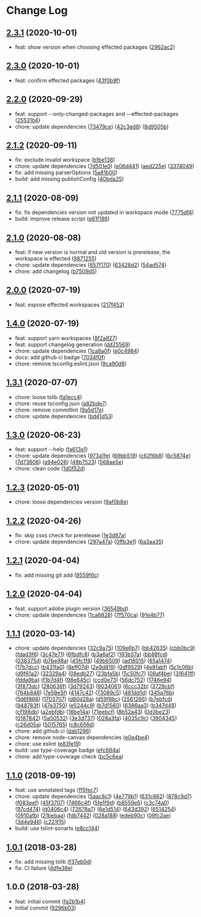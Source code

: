 # Change Log

## [2.3.1](https://github.com/plantain-00/npm-version-cli/compare/v2.3.0...v2.3.1) (2020-10-01)
  
* feat: show version when choosing effected packages ([2962ac2](https://github.com/plantain-00/npm-version-cli/commit/2962ac20049de487dd5b429066e9b77e9c158a38))

## [2.3.0](https://github.com/plantain-00/npm-version-cli/compare/v2.2.0...v2.3.0) (2020-10-01)
  
* feat: confirm effected packages ([43f0b9f](https://github.com/plantain-00/npm-version-cli/commit/43f0b9f4b7a0fe33f272450f16e3e4d25034086b))

## [2.2.0](https://github.com/plantain-00/npm-version-cli/compare/v2.1.2...v2.2.0) (2020-09-29)
  
* feat: support --only-changed-packages and --effected-packages ([25531b6](https://github.com/plantain-00/npm-version-cli/commit/25531b6c8628d9b5d517944b25cb780d2b6e3ebd))
* chore: update dependencies ([73479ce](https://github.com/plantain-00/npm-version-cli/commit/73479ce2be187817bfbb7c75d2b845b4eae53888)) ([42c3ed8](https://github.com/plantain-00/npm-version-cli/commit/42c3ed83be25e37797919833aa19d566c4ce0f40)) ([8d9505b](https://github.com/plantain-00/npm-version-cli/commit/8d9505b50e12f60e5e2dfe51104556f24cf3ac86))

## [2.1.2](https://github.com/plantain-00/npm-version-cli/compare/v2.1.1...v2.1.2) (2020-09-11)
  
* fix: exclude invalid workspace ([bfbe138](https://github.com/plantain-00/npm-version-cli/commit/bfbe1382806b2e98114087f9ea570aec95cf175a))
* chore: update dependencies ([7d501e0](https://github.com/plantain-00/npm-version-cli/commit/7d501e0fafd8b3857fada0edbfb39e812d600af7)) ([e06d441](https://github.com/plantain-00/npm-version-cli/commit/e06d4416f6171bc5b2b78c9407962587d52e727b)) ([aed225e](https://github.com/plantain-00/npm-version-cli/commit/aed225ea3c544dc633b1bd432381cec5395f6b37)) ([3374049](https://github.com/plantain-00/npm-version-cli/commit/33740496ee9888153b2fe956dde44fe6699a3865))
* fix: add missing parserOptions ([5a81b00](https://github.com/plantain-00/npm-version-cli/commit/5a81b002e965fc457f5fe9eb7329b3bf28ef1c60))
* build: add missing publishConfig ([40bda25](https://github.com/plantain-00/npm-version-cli/commit/40bda25fea03c128fcbf2245405fa49c16216560))

## [2.1.1](https://github.com/plantain-00/npm-version-cli/compare/v2.1.0...v2.1.1) (2020-08-09)
  
* fix: fix dependencies version not updated in workspace mode ([7775df4](https://github.com/plantain-00/npm-version-cli/commit/7775df45f5cf69151805b44f5fd0bba72eaa53ff))
* build: improve release script ([e61f186](https://github.com/plantain-00/npm-version-cli/commit/e61f186bc64f75ccb8f205b59cf06dfd6e23cc07))

## [2.1.0](https://github.com/plantain-00/npm-version-cli/compare/v2.0.0...v2.1.0) (2020-08-08)
  
* feat: if new version is normal and old version is prerelease, the workspace is effected ([9871255](https://github.com/plantain-00/npm-version-cli/commit/987125596e88b154e5a3fb08ebcf47f8559d306e))
* chore: update dependencies ([657f170](https://github.com/plantain-00/npm-version-cli/commit/657f1702d3747657a3f3f85e2fd7311dcea12f83)) ([63428d2](https://github.com/plantain-00/npm-version-cli/commit/63428d28b00ccf47d243b7df1835fd5cda75b93f)) ([54ad574](https://github.com/plantain-00/npm-version-cli/commit/54ad574dbbec27eef4f50548963e23c04fbba610))
* chore: add changelog ([b7509d5](https://github.com/plantain-00/npm-version-cli/commit/b7509d56f5ddc3833731ebb73102bc0a2f9d94c1))

## [2.0.0](https://github.com/plantain-00/npm-version-cli/compare/v1.4.0...v2.0.0) (2020-07-19)
  
* feat: expose effected workspaces ([217f452](https://github.com/plantain-00/npm-version-cli/commit/217f452b2f2f7eb2c1a165af9866851fcf1a05e8))

## [1.4.0](https://github.com/plantain-00/npm-version-cli/compare/v1.3.1...v1.4.0) (2020-07-19)
  
* feat: support yarn workspaces ([8f2a827](https://github.com/plantain-00/npm-version-cli/commit/8f2a827b57c64e2550f6321bb6b41aa696f4b777))
* feat: support changelog generation ([dd25569](https://github.com/plantain-00/npm-version-cli/commit/dd255697f2faebc9c6eaeae2326349ce99f9cd7d))
* chore: update dependencies ([1ca8a0f](https://github.com/plantain-00/npm-version-cli/commit/1ca8a0f0af1028e0122d68783e20c7d6774689d0)) ([e0c4964](https://github.com/plantain-00/npm-version-cli/commit/e0c4964c7df1defded452d68692584b38e6dc7fc))
* docs: add github ci badge ([7034f0f](https://github.com/plantain-00/npm-version-cli/commit/7034f0fa7493ae93c2d030a420f78d8e1472b22c))
* chore: remove tsconfig.eslint.json ([9ca90d8](https://github.com/plantain-00/npm-version-cli/commit/9ca90d865ff9ab8f632310eaafef0cd6ca34ec3a))

## [1.3.1](https://github.com/plantain-00/npm-version-cli/compare/v1.3.0...v1.3.1) (2020-07-07)
  
* chore: loose tslib ([fa1ecc4](https://github.com/plantain-00/npm-version-cli/commit/fa1ecc476607eabc01569aa1bd303faa153183e9))
* chore: reuse tsconfig.json ([a82bde7](https://github.com/plantain-00/npm-version-cli/commit/a82bde794b05182a9ca7b3486667d8b97c3c5479))
* chore: remove commitlint ([9a5d17e](https://github.com/plantain-00/npm-version-cli/commit/9a5d17e97cb270a924cf2b2b40acde2b9869a9fb))
* chore: update dependencies ([bd41d53](https://github.com/plantain-00/npm-version-cli/commit/bd41d530eaeab0476d6755026b410a7366ae9e1f))

## [1.3.0](https://github.com/plantain-00/npm-version-cli/compare/v1.2.3...v1.3.0) (2020-06-23)
  
* feat: support --help ([fa613e1](https://github.com/plantain-00/npm-version-cli/commit/fa613e13bd4d3e2129a3400b9cd253177a258737))
* chore: update dependencies ([973a1fe](https://github.com/plantain-00/npm-version-cli/commit/973a1fe8ca64a7cb52cb2ee7958cd8b83f5de018)) ([69bb519](https://github.com/plantain-00/npm-version-cli/commit/69bb519a1f66b4af42a17bd5c4ad31229bddd16e)) ([c62f6b8](https://github.com/plantain-00/npm-version-cli/commit/c62f6b8adf31f5a3382275d21e4dae4e7bc92f03)) ([6c5874e](https://github.com/plantain-00/npm-version-cli/commit/6c5874edbb24408d1193a59f44fa6cb7491c2673)) ([7d73606](https://github.com/plantain-00/npm-version-cli/commit/7d73606f2596ba7f284d2151d746b3af002d1e63)) ([a94e026](https://github.com/plantain-00/npm-version-cli/commit/a94e02624740ab6a2c6ecb63eb496b376708466b)) ([48b7523](https://github.com/plantain-00/npm-version-cli/commit/48b752320eec8462b37f28eda27e2738d69bceec)) ([568ae5e](https://github.com/plantain-00/npm-version-cli/commit/568ae5ec2778039f0a8cdee1310d339b96819aba))
* chore: clean code ([1d0f52d](https://github.com/plantain-00/npm-version-cli/commit/1d0f52d2b29566d61f248980d098eb744741ef87))

## [1.2.3](https://github.com/plantain-00/npm-version-cli/compare/v1.2.2...v1.2.3) (2020-05-01)
  
* chore: loose dependencies version ([9af0b8e](https://github.com/plantain-00/npm-version-cli/commit/9af0b8e08799f5dbe59dee830e6377edc44579ea))

## [1.2.2](https://github.com/plantain-00/npm-version-cli/compare/v1.2.1...v1.2.2) (2020-04-26)
  
* fix: skip csxs check for prerelease ([1e3d87a](https://github.com/plantain-00/npm-version-cli/commit/1e3d87ae887b39858255cd5b7d93eafdb10cbcf0))
* chore: update dependencies ([297a47a](https://github.com/plantain-00/npm-version-cli/commit/297a47a75b8da9a73a9788aa04f245fecf93e543)) ([0ffb3e1](https://github.com/plantain-00/npm-version-cli/commit/0ffb3e13403628673b9727d307573ecd70cd565c)) ([6a3aa35](https://github.com/plantain-00/npm-version-cli/commit/6a3aa358f31b8663cb445adf0fb7c0276586b0c3))

## [1.2.1](https://github.com/plantain-00/npm-version-cli/compare/v1.2.0...v1.2.1) (2020-04-04)
  
* fix: add missing git add ([9559f6c](https://github.com/plantain-00/npm-version-cli/commit/9559f6ce82000101aead08f57406a2e1a58389d7))

## [1.2.0](https://github.com/plantain-00/npm-version-cli/compare/v1.1.1...v1.2.0) (2020-04-04)
  
* feat: support adobe plugin version ([36549bd](https://github.com/plantain-00/npm-version-cli/commit/36549bd24fede8def979d3d71a8d668292aa443b))
* chore: update dependencies ([1ca6828](https://github.com/plantain-00/npm-version-cli/commit/1ca6828b94869275b4b7e6f427c9594605ceabf8)) ([7f570ca](https://github.com/plantain-00/npm-version-cli/commit/7f570ca1eb2e55d05c3d4d491fb4f1c205cdb634)) ([91e4b77](https://github.com/plantain-00/npm-version-cli/commit/91e4b77519d1a8624f21697b1151a04dad75e747))

## [1.1.1](https://github.com/plantain-00/npm-version-cli/compare/v1.1.0...v1.1.1) (2020-03-14)
  
* chore: update dependencies ([32c9a75](https://github.com/plantain-00/npm-version-cli/commit/32c9a759e508c6830ba74b298afec96fb134b695)) ([109e6b7](https://github.com/plantain-00/npm-version-cli/commit/109e6b7e91d5f56217c573519c7cfcf52b8bf482)) ([bb42635](https://github.com/plantain-00/npm-version-cli/commit/bb42635419fe5321bd82f8660d0a76987e507788)) ([cbb0bc9](https://github.com/plantain-00/npm-version-cli/commit/cbb0bc9592e7b85b542760666502b9dd7275c960)) ([fdad3f6](https://github.com/plantain-00/npm-version-cli/commit/fdad3f6ae93214f26ec7c7e7d9fb91a9298bc8fe)) ([3c47e71](https://github.com/plantain-00/npm-version-cli/commit/3c47e71e2d684ca076b2912eaeedc5a7c65456e4)) ([6fbdfc8](https://github.com/plantain-00/npm-version-cli/commit/6fbdfc8e84da11f4722f19ca2390472e404cc56f)) ([b3a6af2](https://github.com/plantain-00/npm-version-cli/commit/b3a6af2babac7ce13ba1da7c41d3bd30d44eb4aa)) ([193b57a](https://github.com/plantain-00/npm-version-cli/commit/193b57a560e82b3e828923f18a972348692f2910)) ([bb88fcd](https://github.com/plantain-00/npm-version-cli/commit/bb88fcd98187937c215ea0845be7fce4d9d0d9e0)) ([038375d](https://github.com/plantain-00/npm-version-cli/commit/038375d430155cc82e936a5e267dee198f36bf74)) ([b7be98a](https://github.com/plantain-00/npm-version-cli/commit/b7be98a309e3ba975017928811fb340cc171a049)) ([45fc1f8](https://github.com/plantain-00/npm-version-cli/commit/45fc1f8117c1f74c6d46b32a90bc72b6443c4069)) ([49b6509](https://github.com/plantain-00/npm-version-cli/commit/49b65094de20ab0b817a9a18701351fff736e773)) ([ad18015](https://github.com/plantain-00/npm-version-cli/commit/ad18015f4e05f6062f4f912985332ab0fd96cffd)) ([65a1474](https://github.com/plantain-00/npm-version-cli/commit/65a147482a4587a11e62a7ea4266ae80870bfa2f)) ([17b7dcc](https://github.com/plantain-00/npm-version-cli/commit/17b7dcce6f3c8bb9ea9d1004893c7c358e4edb2d)) ([b431fa0](https://github.com/plantain-00/npm-version-cli/commit/b431fa059bbbd6d647cd7d35aa06fb8af278ee52)) ([8eff07d](https://github.com/plantain-00/npm-version-cli/commit/8eff07d43e3ffb1fddfe752f147c6e3b72375e05)) ([2e9d819](https://github.com/plantain-00/npm-version-cli/commit/2e9d8194d5b2d2d19403281205760cad5a76176d)) ([0df9529](https://github.com/plantain-00/npm-version-cli/commit/0df9529d1ace0efa5e4ff48325cf8d4d2def2db5)) ([4e8fabf](https://github.com/plantain-00/npm-version-cli/commit/4e8fabf853508d9e3c8c8159bf26fd00b56f04f8)) ([5c1c06b](https://github.com/plantain-00/npm-version-cli/commit/5c1c06b7d630d7efe914bb2a2b2b41a51910536f)) ([d9f61a2](https://github.com/plantain-00/npm-version-cli/commit/d9f61a21c69150bfe60911edfbbeaf09c63a926f)) ([32329a4](https://github.com/plantain-00/npm-version-cli/commit/32329a49ffd86b6c8a11d6efa74abe77a7fb4c1e)) ([08edb27](https://github.com/plantain-00/npm-version-cli/commit/08edb27f2b3966b13f0a525f28f78615d3845a7a)) ([23bfa5b](https://github.com/plantain-00/npm-version-cli/commit/23bfa5b7651b75cabdd8660d6fa2a6f0f837681f)) ([5c50fc7](https://github.com/plantain-00/npm-version-cli/commit/5c50fc7ccd99df1156c7c159c59d232b631f4e11)) ([08af4be](https://github.com/plantain-00/npm-version-cli/commit/08af4be21f946dad39b0aaf9db290de5cee1cd36)) ([31641ff](https://github.com/plantain-00/npm-version-cli/commit/31641ffaac1d758f45759d6997c8c244d8143db9)) ([fdda9ba](https://github.com/plantain-00/npm-version-cli/commit/fdda9ba1c4d64fa4600872e263e6a705af1e8ec2)) ([f1b7d4f](https://github.com/plantain-00/npm-version-cli/commit/f1b7d4ff3573d3f9b3fa68178a4abd447a7356fc)) ([98e645c](https://github.com/plantain-00/npm-version-cli/commit/98e645ce07c684ba9b8636a9e1ab4aa59540fca1)) ([ccd0e73](https://github.com/plantain-00/npm-version-cli/commit/ccd0e7384007578fb0d486043dc2564b9cbbe6af)) ([56dc752](https://github.com/plantain-00/npm-version-cli/commit/56dc752ea038e7e67a8551f268db5afa77b929ef)) ([1746e94](https://github.com/plantain-00/npm-version-cli/commit/1746e945eec56f76a98f3989697cf2a7243367b4)) ([3f873dc](https://github.com/plantain-00/npm-version-cli/commit/3f873dc1826e59ec0b1e60d52b9e40d8df08f7f2)) ([280636f](https://github.com/plantain-00/npm-version-cli/commit/280636fb68d46ae3cfd2fa22484d9c9e3293e25e)) ([3d79243](https://github.com/plantain-00/npm-version-cli/commit/3d79243672bd42db3c30bd7867a282fbcc393105)) ([9034061](https://github.com/plantain-00/npm-version-cli/commit/90340618a02f5cda528bd57f55bcd6e2998e1773)) ([6ccc32b](https://github.com/plantain-00/npm-version-cli/commit/6ccc32b517b06f58ec9d36ac6f5b2e2d3e868b42)) ([3728cbf](https://github.com/plantain-00/npm-version-cli/commit/3728cbf0240fc4425cd1cc77da75f73fa5bc7fbd)) ([764b848](https://github.com/plantain-00/npm-version-cli/commit/764b8487a788353d77a210145fb2ded26522ea36)) ([7e59e5f](https://github.com/plantain-00/npm-version-cli/commit/7e59e5fc47fc7bf22a3cd677a31a13c75b99661e)) ([4147c42](https://github.com/plantain-00/npm-version-cli/commit/4147c42953ef7568157d63741f543dfcc3e29569)) ([73089c5](https://github.com/plantain-00/npm-version-cli/commit/73089c59b7bf8cda72f8e29c1aa0db436bddefb7)) ([481dd1d](https://github.com/plantain-00/npm-version-cli/commit/481dd1d460abdbf9a13ed2b1f5d40840e4f1bf91)) ([345a76b](https://github.com/plantain-00/npm-version-cli/commit/345a76bb36ee94f6c1776130382a21877e84f593)) ([5d6f866](https://github.com/plantain-00/npm-version-cli/commit/5d6f8663701828f4ff9a91c69828779e4c3620bc)) ([1703707](https://github.com/plantain-00/npm-version-cli/commit/17037076aa7e2a74dabeee666c9f57be3904b1af)) ([d80d28a](https://github.com/plantain-00/npm-version-cli/commit/d80d28a4c79f293e9343bba763b4bb7f15d201f4)) ([d59f8bc](https://github.com/plantain-00/npm-version-cli/commit/d59f8bc679d0da7b6aee163f2c7129821dffa767)) ([2561266](https://github.com/plantain-00/npm-version-cli/commit/2561266acf45322e3f607a13624776d0758f78bf)) ([b7ebfcd](https://github.com/plantain-00/npm-version-cli/commit/b7ebfcd28e6a0d39b3eacd8d520b1a38fcdb8194)) ([948783f](https://github.com/plantain-00/npm-version-cli/commit/948783f584371da1b5bacd5aaf7a62ab6879d407)) ([47e3750](https://github.com/plantain-00/npm-version-cli/commit/47e375068e786cc696140a41b8c4558ef8566cee)) ([e5244c9](https://github.com/plantain-00/npm-version-cli/commit/e5244c96ae732c0ddfe7bf80c52f767917c49484)) ([b7d1560](https://github.com/plantain-00/npm-version-cli/commit/b7d15603304887c23cd35c1d1406c0be2d40fe17)) ([6386aa3](https://github.com/plantain-00/npm-version-cli/commit/6386aa3b94da3a681769085eeab0c235669ef10d)) ([b347d48](https://github.com/plantain-00/npm-version-cli/commit/b347d4869cb7839dbcc06aa3615fb28bee099385)) ([cf198db](https://github.com/plantain-00/npm-version-cli/commit/cf198dba0942a2be01c90bbc14bc8ed214b3c5cb)) ([a2ebfdb](https://github.com/plantain-00/npm-version-cli/commit/a2ebfdb16a7904a72e33e64d7be6d05e39394489)) ([16be14a](https://github.com/plantain-00/npm-version-cli/commit/16be14a2c2d2dc1ec6c60d34c5a886409012d21d)) ([71eebcf](https://github.com/plantain-00/npm-version-cli/commit/71eebcfef607365919527241002524c2eb129e8a)) ([8b52a43](https://github.com/plantain-00/npm-version-cli/commit/8b52a438dfb1eed302fc7c9eddeed79527fd8b02)) ([0d3be23](https://github.com/plantain-00/npm-version-cli/commit/0d3be239aba08740cd69945f74ffb7bd47245714)) ([0187842](https://github.com/plantain-00/npm-version-cli/commit/0187842bd9303531c51a03a7ef019ee3861162f6)) ([5a50532](https://github.com/plantain-00/npm-version-cli/commit/5a50532e20ce3758d85709e62739128be5c61774)) ([3e3d737](https://github.com/plantain-00/npm-version-cli/commit/3e3d737a4aa8d8b87fe81526bf66ab71fe3e1b74)) ([028a3fa](https://github.com/plantain-00/npm-version-cli/commit/028a3fafbf575591473c1965924302849d36d857)) ([4035c9c](https://github.com/plantain-00/npm-version-cli/commit/4035c9c8ecee8812a43d81bc2d708f5e1b6eb9c5)) ([3904345](https://github.com/plantain-00/npm-version-cli/commit/3904345884d9175cf60fe0cfd1497642fd792f04)) ([c26d05a](https://github.com/plantain-00/npm-version-cli/commit/c26d05a067b4269ad99a14602efe9e96f9f63816)) ([5015765](https://github.com/plantain-00/npm-version-cli/commit/5015765c7496f80ed0e0ba3935cee0b758632a45)) ([c8c656d](https://github.com/plantain-00/npm-version-cli/commit/c8c656dcbc656f23d38d217677bf43f06f9af270))
* chore: add github ci ([dab1296](https://github.com/plantain-00/npm-version-cli/commit/dab1296d0b67ef377a0f6ae562d4bb0948c1fef6))
* chore: remove node-canvas dependencies ([e0e4be4](https://github.com/plantain-00/npm-version-cli/commit/e0e4be4846ffc51ae2b5bf6a1f6613701cdba1b7))
* chore: use eslint ([e83fe19](https://github.com/plantain-00/npm-version-cli/commit/e83fe19a4dee7ac38cd91c49246d7a7a18caa636))
* build: use type-coverage badge ([efc664a](https://github.com/plantain-00/npm-version-cli/commit/efc664a9ccf50711b3fb847ad87726a404828403))
* chore: add type-coverage check ([bc5c6ea](https://github.com/plantain-00/npm-version-cli/commit/bc5c6ea6c6a5a75ff7633d0b3eca292906fde9ad))

## [1.1.0](https://github.com/plantain-00/npm-version-cli/compare/v1.0.1...v1.1.0) (2018-09-19)
  
* feat: use annotated tags ([ff5fec7](https://github.com/plantain-00/npm-version-cli/commit/ff5fec7743462bed05b9bb8d3ff674b2c6acf334))
* chore: update dependencies ([5aac8c1](https://github.com/plantain-00/npm-version-cli/commit/5aac8c1ceefdeb16a6036c2cd0341e303b9a7932)) ([4e779b1](https://github.com/plantain-00/npm-version-cli/commit/4e779b1f8dd75c5e803097e385e0888595aa79fe)) ([631c662](https://github.com/plantain-00/npm-version-cli/commit/631c662aea7ffe2db6d4a2d1cc0bbc9876fecdab)) ([878c9d7](https://github.com/plantain-00/npm-version-cli/commit/878c9d7cb47165d6551554472169027b1e6bcbfd)) ([f083eef](https://github.com/plantain-00/npm-version-cli/commit/f083eef57deb34db15b65180c4545f18c7a16f20)) ([45f3707](https://github.com/plantain-00/npm-version-cli/commit/45f370710d9f3d5050268effb466029597278530)) ([7466c4f](https://github.com/plantain-00/npm-version-cli/commit/7466c4f01409c21a7a9a3edd2b47c50ccb3b5dda)) ([5fe1f9d](https://github.com/plantain-00/npm-version-cli/commit/5fe1f9dd980be9714441329b2a94ae40bcc31c39)) ([b8559e5](https://github.com/plantain-00/npm-version-cli/commit/b8559e531e1e8d41b1f9f848207f77d166a22366)) ([c3c74a0](https://github.com/plantain-00/npm-version-cli/commit/c3c74a03ae14d5c022a966576652797945ca70b5)) ([97cd474](https://github.com/plantain-00/npm-version-cli/commit/97cd4744b82268f9e52a079d4f27412a72cc64d8)) ([d0406c4](https://github.com/plantain-00/npm-version-cli/commit/d0406c4ba43cb2eda8d24c298fbfea335238c89f)) ([72678a7](https://github.com/plantain-00/npm-version-cli/commit/72678a79bd50fd70eff0e180f3c63695a4da17b0)) ([6e1d514](https://github.com/plantain-00/npm-version-cli/commit/6e1d51424009cc72bcc946d93d12a777c47d64db)) ([643d392](https://github.com/plantain-00/npm-version-cli/commit/643d39264e11ff4902165c706f17caa171e3119b)) ([6514254](https://github.com/plantain-00/npm-version-cli/commit/65142543c2369794f08f77f60528a19ccfd3cfca)) ([0910afb](https://github.com/plantain-00/npm-version-cli/commit/0910afb13d9c3b8bf199718ea744e4ecd2403d61)) ([21bebaa](https://github.com/plantain-00/npm-version-cli/commit/21bebaac4c538255fd183c10bad0950af9f89d18)) ([fdb7442](https://github.com/plantain-00/npm-version-cli/commit/fdb74428f0a8f844bd573ffe9a21130a803754f3)) ([028a188](https://github.com/plantain-00/npm-version-cli/commit/028a188b65663992f4239984a4fb6a03e7fcd417)) ([edeb90c](https://github.com/plantain-00/npm-version-cli/commit/edeb90ccefb9a45e7352c7436c55cd4b2a0b274e)) ([09fc2ae](https://github.com/plantain-00/npm-version-cli/commit/09fc2ae903c104276b1d4c7a2c3584e00d728803)) ([3d4e946](https://github.com/plantain-00/npm-version-cli/commit/3d4e94610d655341b49f0c06dcb5cd031fd615c4)) ([c221f15](https://github.com/plantain-00/npm-version-cli/commit/c221f15ab14d2aaa72e4a4ca17ac0e9801222d18))
* build: use tslint-sonarts ([e8cc144](https://github.com/plantain-00/npm-version-cli/commit/e8cc1447f5b15d6714ced219a1366429e4cd4ed9))

## [1.0.1](https://github.com/plantain-00/npm-version-cli/compare/v1.0.0...v1.0.1) (2018-03-28)
  
* fix: add missing tslib ([f37eb0d](https://github.com/plantain-00/npm-version-cli/commit/f37eb0de407488af0fb25297a646bccc7f67f408))
* fix: CI failure ([4dfe38e](https://github.com/plantain-00/npm-version-cli/commit/4dfe38e6e0f4e4fbee699cdd35515bdc563de14a))

## 1.0.0 (2018-03-28)
  
* feat: initial commit ([fa2b1b4](https://github.com/plantain-00/npm-version-cli/commit/fa2b1b4ac6f10b6e72a1ca1cce3472ca226ed559))
* Initial commit ([9296b03](https://github.com/plantain-00/npm-version-cli/commit/9296b039b583aac0b98135ae76ac3aaef60fe1d7))
